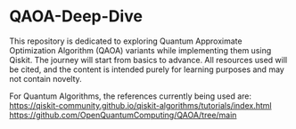 # QAOA-Deep-Dive
This repository is dedicated to exploring Quantum Approximate Optimization Algorithm (QAOA) variants while implementing them using Qiskit. The journey will start from basics to advance. All resources used will be cited, and the content is intended purely for learning purposes and may not contain novelty.

For Quantum Algorithms, the references currently being used are: <br>
https://qiskit-community.github.io/qiskit-algorithms/tutorials/index.html <br>
https://github.com/OpenQuantumComputing/QAOA/tree/main
